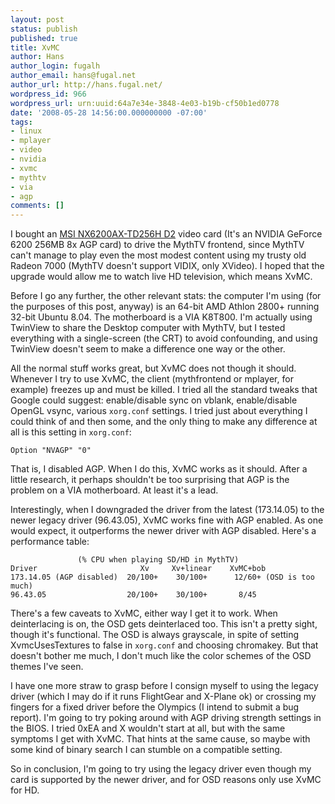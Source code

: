 ```yaml
---
layout: post
status: publish
published: true
title: XvMC
author: Hans
author_login: fugalh
author_email: hans@fugal.net
author_url: http://hans.fugal.net/
wordpress_id: 966
wordpress_url: urn:uuid:64a7e34e-3848-4e03-b19b-cf50b1ed0778
date: '2008-05-28 14:56:00.000000000 -07:00'
tags:
- linux
- mplayer
- video
- nvidia
- xvmc
- mythtv
- via
- agp
comments: []
---
```

<p>I bought an <a href="http://www.msicomputer.com/product/p_spec.asp?model=NX6200AX-TD256H_D2&amp;class=vga">MSI NX6200AX-TD256H D2</a> video card (It's an NVIDIA GeForce 6200 256MB 8x AGP card) to drive the MythTV frontend, since MythTV can't manage to play even the most modest content using my trusty old Radeon 7000 (MythTV doesn't support VIDIX, only XVideo). I hoped that the upgrade would allow me to watch live HD television, which means XvMC.</p>

<p>Before I go any further, the other relevant stats: the computer I'm using (for the purposes of this post, anyway) is an 64-bit AMD Athlon 2800+ running 32-bit Ubuntu 8.04. The motherboard is a VIA K8T800. I'm actually using TwinView to share the Desktop computer with MythTV, but I tested everything with a single-screen (the CRT) to avoid confounding, and using TwinView doesn't seem to make a difference one way or the other.</p>

<p>All the normal stuff works great, but XvMC does not though it should. Whenever I try to use XvMC, the client (mythfrontend or mplayer, for example) freezes up and must be killed. I tried all the standard tweaks that Google could suggest: enable/disable sync on vblank, enable/disable OpenGL vsync, various <code>xorg.conf</code> settings. I tried just about everything I could think of and then some, and the only thing to make any difference at all is this setting in <code>xorg.conf</code>:</p>

<pre><code>Option "NVAGP" "0"
</code></pre>

<p>That is, I disabled AGP. When I do this, XvMC works as it should. After a little research, it perhaps shouldn't be too surprising that AGP is the problem on a VIA motherboard. At least it's a lead.</p>

<p>Interestingly, when I downgraded the driver from the latest (173.14.05) to the newer legacy driver (96.43.05), XvMC works fine with AGP enabled. As one would expect, it outperforms the newer driver with AGP disabled. Here's a performance table:</p>

<pre><code>               (% CPU when playing SD/HD in MythTV)
Driver                       Xv     Xv+linear    XvMC+bob
173.14.05 (AGP disabled)  20/100+    30/100+      12/60+ (OSD is too much)
96.43.05                  20/100+    30/100+       8/45
</code></pre>

<p>There's a few caveats to XvMC, either way I get it to work. When deinterlacing is on, the OSD gets deinterlaced too. This isn't a pretty sight, though it's functional. The OSD is always grayscale, in spite of setting XvmcUsesTextures to false in <code>xorg.conf</code> and choosing chromakey. But that doesn't bother me much, I don't much like the color schemes of the OSD themes I've seen.</p>

<p>I have one more straw to grasp before I consign myself to using the legacy
driver (which I may do if it runs FlightGear and X-Plane ok) or crossing my
fingers for a fixed driver before the Olympics (I intend to submit a bug
report). I'm going to try poking around with AGP driving strength settings in
the BIOS. I tried 0xEA and X wouldn't start at all, but with the same symptoms
I get with XvMC. That hints at the same cause, so maybe with some kind of
binary search I can stumble on a compatible setting.</p>

<p>So in conclusion, I'm going to try using the legacy driver even though my card is supported by the newer driver, and for OSD reasons only use XvMC for HD.</p>

